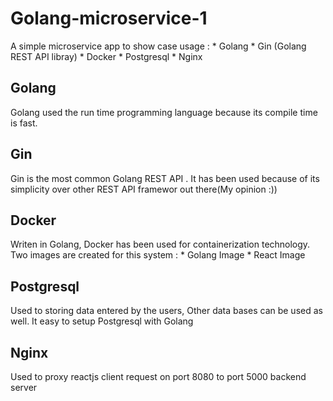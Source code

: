# Golang-microservice-1
A simple microservice app to show case usage :
    * Golang
    * Gin (Golang REST API libray)
    * Docker 
    * Postgresql
    * Nginx

## Golang
Golang used the run time programming language because its compile time is fast.

## Gin 
Gin is the most common Golang REST API . It has been used because of its simplicity over other REST API framewor out there(My opinion :))

## Docker
Writen in Golang, Docker has been used for containerization technology. Two images are created for this system :
    * Golang Image
    * React Image

## Postgresql
Used to storing data entered by the users, Other data bases can be used as well. It easy to setup Postgresql with Golang

## Nginx
Used to proxy reactjs client request on port 8080 to port 5000 backend server




